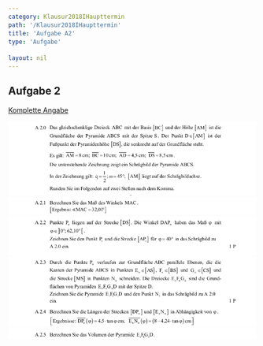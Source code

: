 ```yaml
---
category: Klausur2018IHaupttermin
path: '/Klausur2018IHaupttermin'
title: 'Aufgabe A2'
type: 'Aufgabe'

layout: nil
---
```


## Aufgabe 2
<p> <a href="https://www.isb.bayern.de/download/21249/2018_mi_ht.pdf"> Komplette Angabe </a> </p>
<img src="./Aufgabenstellungen/2018_mi_ht/2018_mi_ht_a2_1.png">
<img src="./Aufgabenstellungen/2018_mi_ht/2018_mi_ht_a2_2.png">
<img src="./Aufgabenstellungen/2018_mi_ht/2018_mi_ht_a2_3.png">
<img src="./Aufgabenstellungen/2018_mi_ht/2018_mi_ht_a2_4.png">
<img src="./Aufgabenstellungen/2018_mi_ht/2018_mi_ht_a2_5.png">

